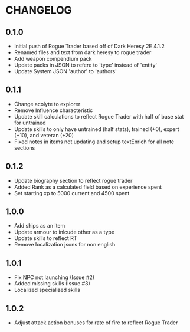 # CHANGELOG

## 0.1.0

- Initial push of Rogue Trader based off of Dark Heresy 2E 4.1.2
- Renamed files and text from dark heresy to rogue trader
- Add weapon compendium pack
- Update packs in JSON to refere to 'type' instead of 'entity'
- Update System JSON 'author' to 'authors'

## 0.1.1

- Change acolyte to explorer
- Remove Influence characteristic
- Update skill calculations to reflect Rogue Trader with half of base stat for untrained
- Update skills to only have untrained (half stats), trained (+0), expert (+10), and veteran (+20)
- Fixed notes in items not updating and setup textEnrich for all note sections

## 0.1.2

- Update biography section to reflect rogue trader
- Added Rank as a calculated field based on experience spent
- Set starting xp to 5000 current and 4500 spent 

## 1.0.0

- Add ships as an item
- Update armour to inlcude other as a type
- Update skills to reflect RT
- Remove localization jsons for non english

## 1.0.1

- Fix NPC not launching (Issue #2)
- Added missing skills (Issue #3)
- Localized specialized skills

## 1.0.2

- Adjust attack action bonuses for rate of fire to reflect Rogue Trader